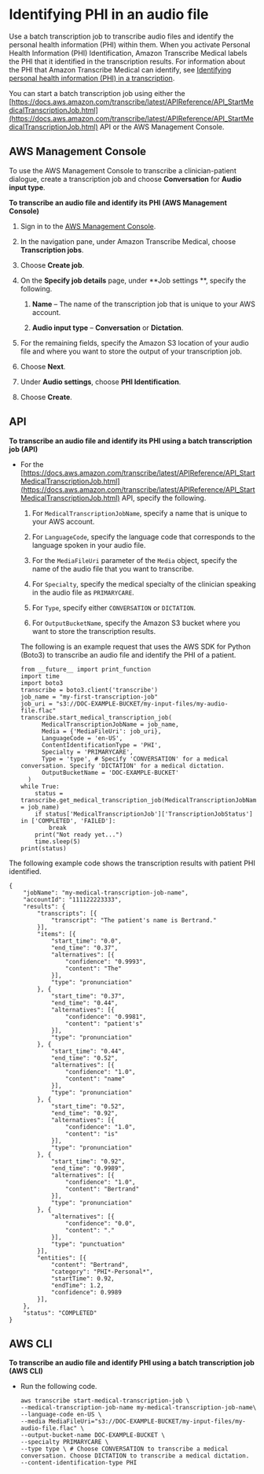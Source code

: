# Identifying PHI in an audio file<a name="phi-id-batch"></a>

Use a batch transcription job to transcribe audio files and identify the personal health information \(PHI\) within them\. When you activate Personal Health Information \(PHI\) Identification, Amazon Transcribe Medical labels the PHI that it identified in the transcription results\. For information about the PHI that Amazon Transcribe Medical can identify, see [Identifying personal health information \(PHI\) in a transcription](phi-id.md)\.

You can start a batch transcription job using either the [https://docs.aws.amazon.com/transcribe/latest/APIReference/API_StartMedicalTranscriptionJob.html](https://docs.aws.amazon.com/transcribe/latest/APIReference/API_StartMedicalTranscriptionJob.html) API or the AWS Management Console\.

## AWS Management Console<a name="batch-med-phi-console"></a>

To use the AWS Management Console to transcribe a clinician\-patient dialogue, create a transcription job and choose **Conversation** for **Audio input type**\.

**To transcribe an audio file and identify its PHI \(AWS Management Console\)**

1. Sign in to the [AWS Management Console](https://console.aws.amazon.com/transcribe/)\.

1. In the navigation pane, under Amazon Transcribe Medical, choose **Transcription jobs**\.

1. Choose **Create job**\.

1. On the **Specify job details** page, under **Job settings **, specify the following\.

   1. **Name** – The name of the transcription job that is unique to your AWS account\.

   1. **Audio input type** – **Conversation** or **Dictation**\.

1. For the remaining fields, specify the Amazon S3 location of your audio file and where you want to store the output of your transcription job\.

1. Choose **Next**\.

1. Under **Audio settings**, choose **PHI Identification**\.

1. Choose **Create**\.

## API<a name="batch-med-phi-api"></a>

**To transcribe an audio file and identify its PHI using a batch transcription job \(API\)**
+ For the [https://docs.aws.amazon.com/transcribe/latest/APIReference/API_StartMedicalTranscriptionJob.html](https://docs.aws.amazon.com/transcribe/latest/APIReference/API_StartMedicalTranscriptionJob.html) API, specify the following\.

  1. For `MedicalTranscriptionJobName`, specify a name that is unique to your AWS account\.

  1. For `LanguageCode`, specify the language code that corresponds to the language spoken in your audio file\.

  1. For the `MediaFileUri` parameter of the `Media` object, specify the name of the audio file that you want to transcribe\.

  1. For `Specialty`, specify the medical specialty of the clinician speaking in the audio file as `PRIMARYCARE`\.

  1. For `Type`, specify either `CONVERSATION` or `DICTATION`\.

  1. For `OutputBucketName`, specify the Amazon S3 bucket where you want to store the transcription results\.

  The following is an example request that uses the AWS SDK for Python \(Boto3\) to transcribe an audio file and identify the PHI of a patient\.

  ```
  from __future__ import print_function
  import time
  import boto3
  transcribe = boto3.client('transcribe')
  job_name = "my-first-transcription-job"
  job_uri = "s3://DOC-EXAMPLE-BUCKET/my-input-files/my-audio-file.flac"
  transcribe.start_medical_transcription_job(
        MedicalTranscriptionJobName = job_name,
        Media = {'MediaFileUri': job_uri},
        LanguageCode = 'en-US',
        ContentIdentificationType = 'PHI',
        Specialty = 'PRIMARYCARE',
        Type = 'type', # Specify 'CONVERSATION' for a medical conversation. Specify 'DICTATION' for a medical dictation.
        OutputBucketName = 'DOC-EXAMPLE-BUCKET'
    )
  while True:
      status = transcribe.get_medical_transcription_job(MedicalTranscriptionJobName = job_name)
      if status['MedicalTranscriptionJob']['TranscriptionJobStatus'] in ['COMPLETED', 'FAILED']:
          break
      print("Not ready yet...")
      time.sleep(5)
  print(status)
  ```

The following example code shows the transcription results with patient PHI identified\.

```
{
    "jobName": "my-medical-transcription-job-name",
    "accountId": "111122223333",
    "results": {
        "transcripts": [{
            "transcript": "The patient's name is Bertrand."
        }],
        "items": [{
            "start_time": "0.0",
            "end_time": "0.37",
            "alternatives": [{
                "confidence": "0.9993",
                "content": "The"
            }],
            "type": "pronunciation"
        }, {
            "start_time": "0.37",
            "end_time": "0.44",
            "alternatives": [{
                "confidence": "0.9981",
                "content": "patient's"
            }],
            "type": "pronunciation"
        }, {
            "start_time": "0.44",
            "end_time": "0.52",
            "alternatives": [{
                "confidence": "1.0",
                "content": "name"
            }],
            "type": "pronunciation"
        }, {
            "start_time": "0.52",
            "end_time": "0.92",
            "alternatives": [{
                "confidence": "1.0",
                "content": "is"
            }],
            "type": "pronunciation"
        }, {
            "start_time": "0.92",
            "end_time": "0.9989",
            "alternatives": [{
                "confidence": "1.0",
                "content": "Bertrand"
            }],
            "type": "pronunciation"
        }, {
            "alternatives": [{
                "confidence": "0.0",
                "content": "."
            }],
            "type": "punctuation"
        }],
        "entities": [{
            "content": "Bertrand",
            "category": "PHI*-Personal*",
            "startTime": 0.92,
            "endTime": 1.2,
            "confidence": 0.9989
        }],
    },
    "status": "COMPLETED"
}
```

## AWS CLI<a name="batch-med-conversation-cli"></a>

**To transcribe an audio file and identify PHI using a batch transcription job \(AWS CLI\)**
+ Run the following code\.

  ```
  aws transcribe start-medical-transcription-job \
  --medical-transcription-job-name my-medical-transcription-job-name\
  --language-code en-US \
  --media MediaFileUri="s3://DOC-EXAMPLE-BUCKET/my-input-files/my-audio-file.flac" \
  --output-bucket-name DOC-EXAMPLE-BUCKET \
  --specialty PRIMARYCARE \
  --type type \ # Choose CONVERSATION to transcribe a medical conversation. Choose DICTATION to transcribe a medical dictation.
  --content-identification-type PHI
  ```